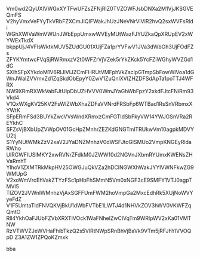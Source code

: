 Vm0wd2QyUXlVWGxXYTFwUFZsZFNjRlZ0TVZOWFJsbDNXa2M1VjJKSGVEQmFS
V2hyVmxVeFYyTkVRbFZXCmJIQlFWakJhUzJNeVNrVlViR2hvQ2sxWVFsRldi
WGhXWlVaWmVWUnJWbEppUmxwWVEyMUtWazFJYUZkaQpXRUpEV2xWYWExTkdX
bkppUjJ4VFlsWktkMUV5ZUdGU01XUjFZa1prYVFwV1JVa3dWbGh3UjFOdFZs
ZFYKYmtwcFVqSjRWRmxzV2t0WFZrVjVZek5rYkZKck5YcFZiWGhyWVZGd1dG
SXlhSFpXYkdoM1V6RlJlVlJZCmFHRUtVMFphVkZsclpGTmpSbFowWlVoa1dG
WnJWalZVVmxZd1ZqSkdObEpyY0ZwV1ZuQnlXVlZHZDFSdApTa1poTTJ4WFRX
NW9XRmRXWkVabFJtUlpDbUZHVVV0WmJYaGhWbFpzY2xkdFJtcFNiRm93Vkd4
V1QxWXgKV25KV2FsWlZWbXhaZDFaVVNrdFRSbFp6WTBad1RsSnVRbmxXYWtK
SFpERmFSd3BUYkZwcVVsWndXRmxzCmFGTldSbFkyVW14YWJGSnVRa2REYkhC
SFZsVjBXbUpZVWpOV01GcHpZMnhrZEZKdGNGTmlTRUkwVm10agpkMDVYU2tj
S1YyNUtWMkZzV2xaV2JYaDNZMnhzV0dWSFJtcGlSMUo2VmpKNGEyRldaRWho
UlRGWFlUSlMKY2xwRVNrZFdkM0JZWW10d2NGVnJXbmRYUmxKWENsZHVaRmhT
YlhoV1ZXMTRkMkpHV25OWGJuQkVZa2hDClNGWXhWakJYYlVWNFkwZG9WMUpG
V2xoWmVrcEhVakZTYzFSc1pHbFhSMmN5Vm0xNGF3cE9SMFY1VTJ0agpTMVl5
TlZOV2JVWnlWMnhzVjAxSGFFUmFWM2hoVmpGa2MxcEdhRk5XUjNoWVYyeFdZ
V1F5UmtaTldFNVQKVjBkU1dWbFVTbE1LWTJ4d1NHVkZOV3hWV0VKWFZqQmtO
Rll4YkhOaFJUbFZVbXRXTlVOck1WaFNhelZwClVqTm9WRlpWV2xKa01VMTNW
RzVTWVZJeWVHaFhibTkzQ2s5VlRtNWpSRnBhVjBaVk9VTm5jRFJhYlVVOQpD
Z3A1ZW1ZPQoKZmxk

bba